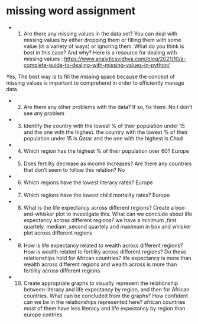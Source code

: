 # missing word assignment
* 1.	Are there any missing values in the data set? You can deal with missing values by either dropping them or filling them with some value (in a variety of ways) or    ignoring them. What do you think is best in this case? And why? Here is a resource for dealing with missing values : https://www.analyticsvidhya.com/blog/2021/10/a-complete-guide-to-dealing-with-missing-values-in-python/

 Yes, The best way is to fill the missing space because the concept of missing values is important to comprehend in order to efficiently manage data. 

* 2.	Are there any other problems with the data? If so, fix them.
 No I don’t see any problem
* 3.	Identify the country with the lowest % of their population under 15 and the one with the highest.
 the country with the lowest % of their population under 15 is Qatar and the one with the highest is Chad
* 4.	Which region has the highest % of their population over 60?
 Europe
* 5.	Does fertility decrease as income increases? Are there any countries that don’t seem to follow this relation?
 No
* 6.	Which regions have the lowest literacy rates?
 Europe
* 7.	Which regions have the lowest child mortality rates?
 Europe
* 8.	What is the life expectancy across different regions? Create a box-and-whisker plot to investigate this. What can we conclude about life expectancy across different regions?
 we have a minimum ,first quartely, mediam ,second quartely and maximum in box and whisker plot across different regions
* 9.	How is life expectancy related to wealth across different regions? How is wealth related to fertility across different regions? Do these relationships hold for African countries?
 life expectancy is more than wealth across different regions and wealth across is more than  fertility across different regions
* 10.	Create appropriate graphs to visually represent the relationship between literacy and life expectancy by region, and then for African countries. What can be concluded from the graphs? How confident can we be in the relationships represented here?
 african countries most of them have less literacy and life expectancy by region than europe contries
